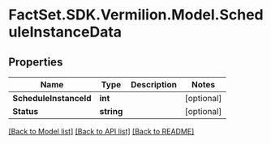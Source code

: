 # FactSet.SDK.Vermilion.Model.ScheduleInstanceData

## Properties

Name | Type | Description | Notes
------------ | ------------- | ------------- | -------------
**ScheduleInstanceId** | **int** |  | [optional] 
**Status** | **string** |  | [optional] 

[[Back to Model list]](../README.md#documentation-for-models) [[Back to API list]](../README.md#documentation-for-api-endpoints) [[Back to README]](../README.md)

